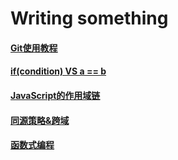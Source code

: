 # Writing something

#### [Git使用教程](https://github.com/clayJa/blog/blob/master/tools/git.md)

#### [if(condition) VS a == b](https://github.com/clayJa/blog/blob/master/basic/isTrue.md)

#### [JavaScript的作用域链](https://github.com/clayJa/blog/blob/master/basic/scopeChain.md)

#### [同源策略&跨域](https://github.com/clayJa/blog/blob/master/basic/cor.md)

#### [函数式编程](https://github.com/clayJa/blog/blob/master/concept/functional_programming.md)
